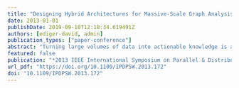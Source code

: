 ```yaml
---
title: "Designing Hybrid Architectures for Massive-Scale Graph Analysis"
date: 2013-01-01
publishDate: 2019-09-10T12:18:34.619491Z
authors: [ediger-david, admin]
publication_types: ["paper-conference"]
abstract: "Turning large volumes of data into actionable knowledge is a top challenge in high performance computing. Our previous work in this area demonstrated algorithmic techniques for massively parallel graph analysis on multithreaded systems. This work led to the development of GraphCT, the first end-to-end graph analytics platform for the Cray XMT and x86-class systems with OpenMP, and STINGER, a high performance, multithreaded, dynamic graph data structure and algorithms. Both of these packages are freely available as open source software. This dissertation research culminates in experimental and analytical techniques to study the marriage of disk-based systems, such as Hadoop, with shared memory-based systems, such as the Cray XMT, for data-intensive applications. David Ediger is a fifth year PhD candidate in Electrical and Computer Engineering."
featured: false
publication: "*2013 IEEE International Symposium on Parallel & Distributed Processing, Workshops and Phd Forum, Cambridge, MA, USA, May 20-24, 2013*"
url_pdf: "https://doi.org/10.1109/IPDPSW.2013.172"
doi: "10.1109/IPDPSW.2013.172"
---
```


